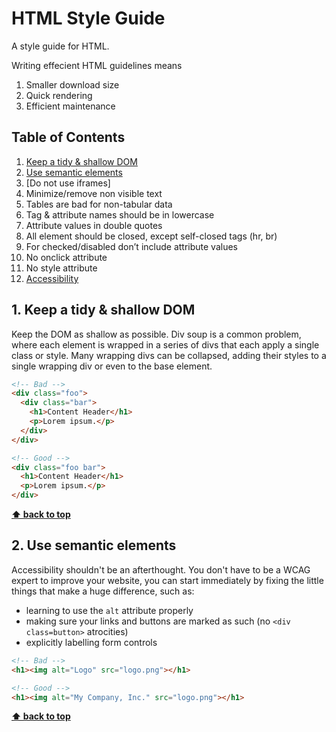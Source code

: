# HTML Style Guide
A style guide for HTML.

Writing effecient HTML guidelines means
  1. Smaller download size
  2. Quick rendering
  3. Efficient maintenance

## Table of Contents

  1. [Keep a tidy & shallow DOM](#shallow-dom)
  2. [Use semantic elements](#semantic)
  3. [Do not use iframes]
  4. Minimize/remove non visible text
  5. Tables are bad for non-tabular data
  6. Tag & attribute names should be in lowercase
  7. Attribute values in double quotes
  8. All element should be closed, except self-closed tags (hr, br)
  9. For checked/disabled don’t include attribute values
  10. No onclick attribute
  11. No style attribute
  12. [Accessibility](#accessibility)

<a name='shallow-dom'></a>
## 1. Keep a tidy & shallow DOM
  
  Keep the DOM as shallow as possible. Div soup is a common problem, where each element is wrapped in a series of divs that each apply a single class or style. Many wrapping divs can be collapsed, adding their styles to a single wrapping div or even to the base element.

```html
<!-- Bad -->
<div class="foo">
  <div class="bar">
    <h1>Content Header</h1>
    <p>Lorem ipsum.</p>
  </div>
</div>

<!-- Good -->
<div class="foo bar">
  <h1>Content Header</h1>
  <p>Lorem ipsum.</p>
</div>
```

**[⬆ back to top](#table-of-contents)**

<a name='accessibility'></a>
## 2. Use semantic elements

  Accessibility shouldn't be an afterthought. You don't have to be a WCAG expert to improve your
website, you can start immediately by fixing the little things that make a huge difference, such as:

* learning to use the `alt` attribute properly
* making sure your links and buttons are marked as such (no `<div class=button>` atrocities)
* explicitly labelling form controls

```html
<!-- Bad -->
<h1><img alt="Logo" src="logo.png"></h1>

<!-- Good -->
<h1><img alt="My Company, Inc." src="logo.png"></h1>
```

**[⬆ back to top](#table-of-contents)**
